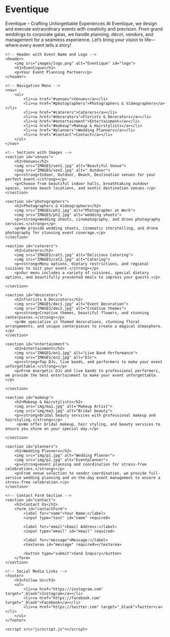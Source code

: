 # Eventique
Eventique – Crafting Unforgettable Experiences  At Eventique, we design and execute extraordinary events with creativity and precision. From grand weddings to corporate galas, we handle planning, décor, vendors, and management for a seamless experience. Let’s bring your vision to life—where every event tells a story!
<!DOCTYPE html>
<html lang="en">
<head>
    <meta charset="UTF-8">
    <meta name="viewport" content="width=device-width, initial-scale=1.0">
    <title>Eventique-Crafting Unforgettable Experiences At Eventique, we specialize in designing and executing extraordinary events tailored to your vision. Whether its a grand wedding, a corporate gala, or an intimate celebration, we handle every detail with creativity, precision, and passion.
     Our services include event planning, venue selection, décor design, vendor coordination, and on-the-day management to ensure a seamless and stress-free experience. From concept to execution, we bring your dreams to life, making every moment truly memorable.
    Lets create something spectacular together! Eventique-Where Every Event Tells a Story.</title>
    <link rel="icon" href="IMAGES/images.jpg">
</head>
<body>

    <!-- Header with Event Name and Logo -->
    <header>
        <img src="images/logo.png" alt="Eventique" id="logo"> 
        <h1>Eventique</h1>
        <p>Your Event Planning Partner</p>
    </header>

    <!-- Navigation Menu -->
    <nav>
        <ul>
            <li><a href="#venues">Venues</a></li>
            <li><a href="#photographers">Photographers & Videographers</a></li>
            <li><a href="#caterers">Caterers</a></li>
            <li><a href="#decorators">Florists & Decorators</a></li>
            <li><a href="#entertainment">Entertainment</a></li>
            <li><a href="#makeup">Makeup & Hairstylists</a></li>
            <li><a href="#planners">Wedding Planners</a></li>
            <li><a href="#contact">Contact</a></li>
        </ul>
    </nav>

    <!-- Sections with Images -->
    <section id="venues">
        <h2>Venues</h2>
        <img src="IMAGES/ven1.jpg" alt="Beautiful Venue">
        <img src="IMAGES/ven2.jpg" alt=" Outdoor">
        <p><strong>Indoor, Outdoor, Beach, Destination venues for your perfect event.</strong></p>
        <p>Choose from beautiful indoor halls, breathtaking outdoor spaces, serene beach locations, and exotic destination venues.</p>
    </section>

    <section id="photographers">
        <h2>Photographers & Videographers</h2>
        <img src="IMAGES/ph1.jpg" alt="Photographer at Work">
        <img src="IMAGES/ph2.jpg" alt="wedding shoots">
        <p><strong>Wedding shoots, cinematography, and drone photography services.</strong></p>
        <p>We provide wedding shoots, cinematic storytelling, and drone photography for stunning event coverage.</p>
    </section>

    <section id="caterers">
        <h2>Caterers</h2>
        <img src="IMAGES/cat1.jpg" alt="Delicious Catering">
        <img src="IMAGES/cat2.jpg" alt="Catering">
        <p><strong>Menu options, dietary restrictions, and regional cuisines to suit your event.</strong></p>
        <p>Our menu includes a variety of cuisines, special dietary options, and beautifully presented meals to impress your guests.</p>
 
    </section>

    <section id="decorators">
        <h2>Florists & Decorators</h2>
        <img src="IMAGES/dec1.jpg" alt="Event Decoration">
        <img src="IMAGES/dec2.jpg" alt="Creative themes">
        <p><strong>Creative themes, beautiful flowers, and stunning centerpieces.</strong></p>
        <p>We specialize in themed decorations, stunning floral arrangements, and unique centerpieces to create a magical atmosphere.</p>
    </section>

    <section id="entertainment">
        <h2>Entertainment</h2>
        <img src="IMAGES/en1.jpg" alt="Live Band Performance">
        <img src="IMAGES/en2.jpg" alt="DJs">
        <p><strong>Top DJs, live bands, and performers to make your event unforgettable.</strong></p>
        <p>From energetic DJs and live bands to professional performers, we provide the best entertainment to make your event unforgettable.</p>

    </section>

    <section id="makeup">
        <h2>Makeup & Hairstylists</h2>
        <img src="img/ma1.jpg" alt="Makeup Artist">
        <img src="img/ma2.jpg" alt="Bridal beauty">
        <p><strong>Bridal beauty services with professional makeup and hairstyling.</strong></p>
         <p>We offer bridal makeup, hair styling, and beauty services to ensure you shine on your special day.</p>

    </section>

    <section id="planners">
        <h2>Wedding Planners</h2>
        <img src="img/p1.jpg" alt="Wedding Planner">
        <img src="img/p2.jpg" alt="Eventplanner">
        <p><strong>event planning and coordination for stress-free celebrations.</strong></p> 
        <p>From venue selection to vendor coordination, we provide full-service wedding planning and on-the-day event management to ensure a stress-free celebration.</p>
    </section>

    <!-- Contact Form Section -->
    <section id="contact">
        <h2>Contact Us</h2>
        <form id="contactForm">
            <label for="name">Your Name:</label>
            <input type="text" id="name" required>

            <label for="email">Email Address:</label>
            <input type="email" id="email" required>

            <label for="message">Message:</label>
            <textarea id="message" required></textarea>

            <button type="submit">Send Inquiry</button>
        </form>
    </section>

    <!-- Social Media Links -->
    <footer>
        <h3>Follow Us</h3>
        <ul>
            <li><a href="https://instagram.com" target="_blank">Instagram</a></li>
            <li><a href="https://facebook.com" target="_blank">Facebook</a></li>
            <li><a href="https://twitter.com" target="_blank">Twitter</a></li>
        </ul>
    </footer>

    <script src="js/script.js"></script>
</body>
</html>
